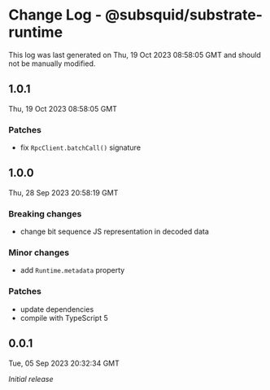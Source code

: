 # Change Log - @subsquid/substrate-runtime

This log was last generated on Thu, 19 Oct 2023 08:58:05 GMT and should not be manually modified.

## 1.0.1
Thu, 19 Oct 2023 08:58:05 GMT

### Patches

- fix `RpcClient.batchCall()` signature

## 1.0.0
Thu, 28 Sep 2023 20:58:19 GMT

### Breaking changes

- change bit sequence JS representation in decoded data

### Minor changes

- add `Runtime.metadata` property

### Patches

- update dependencies
- compile with TypeScript 5

## 0.0.1
Tue, 05 Sep 2023 20:32:34 GMT

_Initial release_

